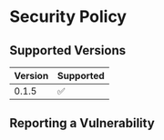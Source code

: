 # Security Policy

## Supported Versions

| Version | Supported          |
| ------- | ------------------ |
| 0.1.5   | :white_check_mark: |

## Reporting a Vulnerability
